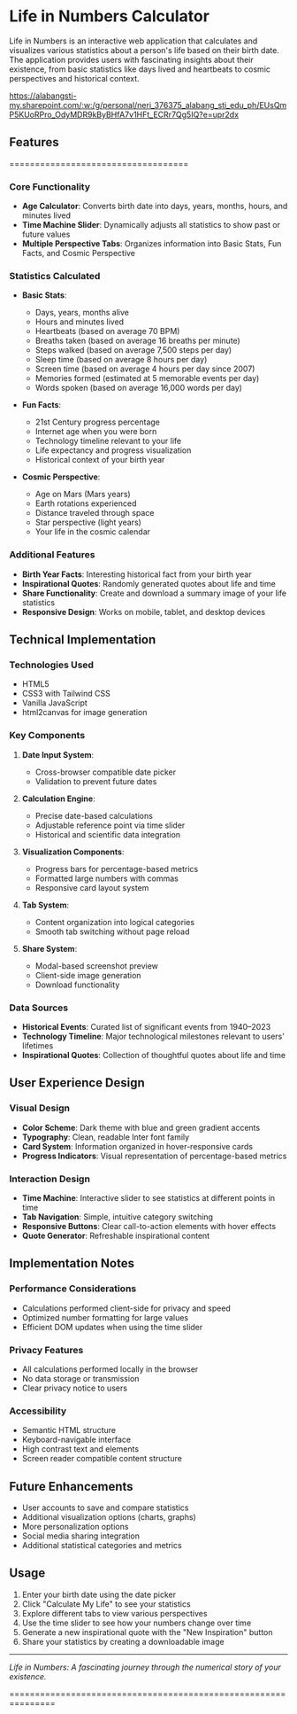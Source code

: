 # Life in Numbers Calculator

Life in Numbers is an interactive web application that calculates and visualizes various statistics about a person's life based on their birth date. The application provides users with fascinating insights about their existence, from basic statistics like days lived and heartbeats to cosmic perspectives and historical context.

https://alabangsti-my.sharepoint.com/:w:/g/personal/neri_376375_alabang_sti_edu_ph/EUsQmP5KUoRPro_OdyMDR9kByBHfA7v1HFt_ECRr7Qg5IQ?e=upr2dx

## Features
===================================
### Core Functionality

- **Age Calculator**: Converts birth date into days, years, months, hours, and minutes lived  
- **Time Machine Slider**: Dynamically adjusts all statistics to show past or future values  
- **Multiple Perspective Tabs**: Organizes information into Basic Stats, Fun Facts, and Cosmic Perspective  

### Statistics Calculated

- **Basic Stats**:  
  - Days, years, months alive  
  - Hours and minutes lived  
  - Heartbeats (based on average 70 BPM)  
  - Breaths taken (based on average 16 breaths per minute)  
  - Steps walked (based on average 7,500 steps per day)  
  - Sleep time (based on average 8 hours per day)  
  - Screen time (based on average 4 hours per day since 2007)  
  - Memories formed (estimated at 5 memorable events per day)  
  - Words spoken (based on average 16,000 words per day)  

- **Fun Facts**:  
  - 21st Century progress percentage  
  - Internet age when you were born  
  - Technology timeline relevant to your life  
  - Life expectancy and progress visualization  
  - Historical context of your birth year  

- **Cosmic Perspective**:  
  - Age on Mars (Mars years)  
  - Earth rotations experienced  
  - Distance traveled through space  
  - Star perspective (light years)  
  - Your life in the cosmic calendar  

### Additional Features

- **Birth Year Facts**: Interesting historical fact from your birth year  
- **Inspirational Quotes**: Randomly generated quotes about life and time  
- **Share Functionality**: Create and download a summary image of your life statistics  
- **Responsive Design**: Works on mobile, tablet, and desktop devices  

## Technical Implementation

### Technologies Used

- HTML5  
- CSS3 with Tailwind CSS  
- Vanilla JavaScript  
- html2canvas for image generation  

### Key Components

1. **Date Input System**:  
   - Cross-browser compatible date picker  
   - Validation to prevent future dates  

2. **Calculation Engine**:  
   - Precise date-based calculations  
   - Adjustable reference point via time slider  
   - Historical and scientific data integration  

3. **Visualization Components**:  
   - Progress bars for percentage-based metrics  
   - Formatted large numbers with commas  
   - Responsive card layout system  

4. **Tab System**:  
   - Content organization into logical categories  
   - Smooth tab switching without page reload  

5. **Share System**:  
   - Modal-based screenshot preview  
   - Client-side image generation  
   - Download functionality  

### Data Sources

- **Historical Events**: Curated list of significant events from 1940–2023  
- **Technology Timeline**: Major technological milestones relevant to users' lifetimes  
- **Inspirational Quotes**: Collection of thoughtful quotes about life and time  

## User Experience Design

### Visual Design

- **Color Scheme**: Dark theme with blue and green gradient accents  
- **Typography**: Clean, readable Inter font family  
- **Card System**: Information organized in hover-responsive cards  
- **Progress Indicators**: Visual representation of percentage-based metrics  

### Interaction Design

- **Time Machine**: Interactive slider to see statistics at different points in time  
- **Tab Navigation**: Simple, intuitive category switching  
- **Responsive Buttons**: Clear call-to-action elements with hover effects  
- **Quote Generator**: Refreshable inspirational content  

## Implementation Notes

### Performance Considerations

- Calculations performed client-side for privacy and speed  
- Optimized number formatting for large values  
- Efficient DOM updates when using the time slider  

### Privacy Features

- All calculations performed locally in the browser  
- No data storage or transmission  
- Clear privacy notice to users  

### Accessibility

- Semantic HTML structure  
- Keyboard-navigable interface  
- High contrast text and elements  
- Screen reader compatible content structure  

## Future Enhancements

- User accounts to save and compare statistics  
- Additional visualization options (charts, graphs)  
- More personalization options  
- Social media sharing integration  
- Additional statistical categories and metrics  

## Usage

1. Enter your birth date using the date picker  
2. Click "Calculate My Life" to see your statistics  
3. Explore different tabs to view various perspectives  
4. Use the time slider to see how your numbers change over time  
5. Generate a new inspirational quote with the "New Inspiration" button  
6. Share your statistics by creating a downloadable image  

---

*Life in Numbers: A fascinating journey through the numerical story of your existence.*

===============================================================

